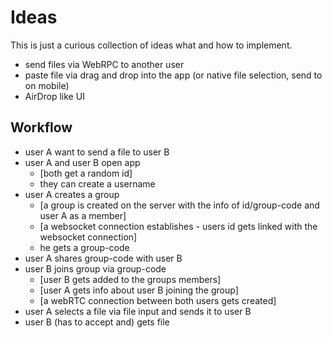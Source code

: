 # Ideas

This is just a curious collection of ideas what and how to implement.

- send files via WebRPC to another user
- paste file via drag and drop into the app (or native file selection, send to on mobile)
- AirDrop like UI

## Workflow

- user A want to send a file to user B
- user A and user B open app
  - [both get a random id]
  - they can create a username
- user A creates a group
  - [a group is created on the server with the info of id/group-code and user A as a member]
  - [a websocket connection establishes - users id gets linked with the websocket connection]
  - he gets a group-code
- user A shares group-code with user B
- user B joins group via group-code
  - [user B gets added to the groups members]
  - [user A gets info about user B joining the group]
  - [a webRTC connection between both users gets created]
- user A selects a file via file input and sends it to user B
- user B (has to accept and) gets file
